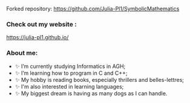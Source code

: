 Forked repository:
https://github.com/Julia-Pl1/SymbolicMathematics

### Check out my website :
  https://julia-pl1.github.io/

### About me:


- ✨ I’m currently studying Informatics in AGH;
- ✨ I’m learning how to program in C and C++;
- ✨ My hobby is reading books, especially thrillers and belles-lettres;
- ✨ I'm also interested in learning languages;
- ✨ My biggest dream is having as many dogs as I can handle.

